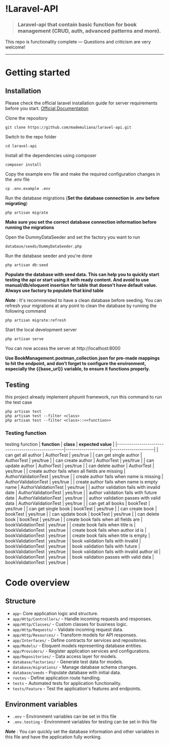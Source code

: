 # !Laravel-API

> ### Laravel-api that contain basic function for book management (CRUD, auth, advanced patterns and more).

This repo is functionality complete — Questions and criticism are very welcome!

----------

# Getting started

## Installation

Please check the official laravel installation guide for server requirements before you start. [Official Documentation](https://laravel.com/docs/11.x/installation)

Clone the repository

    git clone https://github.com/mademuliana/laravel-api.git

Switch to the repo folder

    cd laravel-api

Install all the dependencies using composer

    composer install

Copy the example env file and make the required configuration changes in the .env file

    cp .env.example .env

Run the database migrations (**Set the database connection in .env before migrating**)

    php artisan migrate

**Make sure you set the correct database connection information before running the migrations**

Open the DummyDataSeeder and set the factory you want to run 
  
    database/seeds/DummyDataSeeder.php

Run the database seeder and you're done

    php artisan db:seed

**Populate the database with seed data. This can help you to quickly start testing the api or start using it with ready content. And avoid to use manual/db/eloquent insertion for table that doesn't have default value. Always use factory to populate that kind table**  

***Note*** : It's recommended to have a clean database before seeding. You can refresh your migrations at any point to clean the database by running the following command

    php artisan migrate:refresh

Start the local development server

    php artisan serve

You can now access the server at http://localhost:8000

**Use BookManagement.postman_collection.json for pre-made mappings to hit the endpoint, and don’t forget to configure the environment, especially the {{base_url}} variable, to ensure it functions properly.**

## Testing

this project already implement phpunit framework, run this command to run the test case

    php artisan test
    php artisan test --filter <class>
    php artisan test --filter <class>::<<function>>

### Testing function

testing function
| **function** 	                                     | **class**            | **expected value**  |
|----------------------------------------------------|----------------------|---------------------|
| can get all author                                 | AuthorTest           | yes/true            | 
| can get single author                              | AuthorTest           | yes/true            |
| can create author                                  | AuthorTest           | yes/true            |
| can update author                                  | AuthorTest           | yes/true            |
| can delete author                                  | AuthorTest           | yes/true            |
| create author fails when all fields are missing    | AuthorValidationTest | yes/true            |
| create author fails when name is missing           | AuthorValidationTest | yes/true            |
| create author fails when name is empty name        | AuthorValidationTest | yes/true            |
| author validation fails with invalid date          | AuthorValidationTest | yes/true            |
| author validation fails with future date           | AuthorValidationTest | yes/true            |
| author validation passes with valid data           | AuthorValidationTest | yes/true            |
| can get all books                                  | bookTest             | yes/true            |
| can get single book                                | bookTest             | yes/true            |
| can create book                                    | bookTest             | yes/true            |
| can update book                                    | bookTest             | yes/true            |
| can delete book                                    | bookTest             | yes/true            |
| create book fails when all fields are              | bookValidationTest   | yes/true            |
| create book fails when title is                    | bookValidationTest   | yes/true            |
| create book fails when author id is                | bookValidationTest   | yes/true            |
| create book fails when title is empty              | bookValidationTest   | yes/true            |
| book validation fails with invalid                 | bookValidationTest   | yes/true            |
| book validation fails with future                  | bookValidationTest   | yes/true            |
| book validation fails with invalid author id       | bookValidationTest   | yes/true            |
| book validation passes with valid data             | bookValidationTest   | yes/true            |

# Code overview
## Structure
- `app`- Core application logic and structure.
- `app/Http/Controllers/` - Handle incoming requests and responses.
- `app/Http/Classes/` - Custom classes for business logic.
- `app/Http/Requests/` - Validate incoming request data.
- `app/Http/Resources/` - Transform models for API responses.
- `app/Interfaces/` - Define contracts for services and repositories.
- `app/Models/` - Eloquent models representing database entities.
- `app/Providers/` - Register application services and configurations.
- `app/Repositories/` - Data access layer for models.
- `database/factories/` - Generate test data for models.
- `database/migrations/` - Manage database schema changes.
- `database/seeds` - Populate database with initial data.
- `routes` - Define application route handling.
- `tests` - Automated tests for application functionality.
- `tests/Feature` - Test the application's features and endpoints.

## Environment variables

- `.env` - Environment variables can be set in this file
- `.env.testing` - Environment variables for testing can be set in this file

***Note*** : You can quickly set the database information and other variables in this file and have the application fully working.


